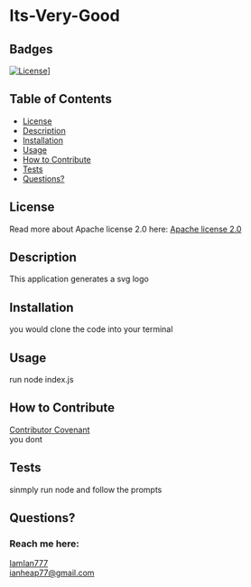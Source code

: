 # Its-Very-Good

  ## Badges
  [![License](https://img.shields.io/badge/License-Apache%202.0-blue.svg)](https://opensource.org/licenses/Apache-2.0)]
  ## Table of Contents
  * [License](#license)
  * [Description](#description)
  * [Installation](#installation)
  * [Usage](#usage)
  * [How to Contribute](#how-to-contribute)
  * [Tests](#tests)
  * [Questions?](#questions)
  ## License
  Read more about Apache license 2.0 here:
  [Apache license 2.0](https://opensource.org/licenses/Apache-2.0)
  ## Description
  This application generates a svg logo
  ## Installation
  you would clone the code into your terminal
  ## Usage
  run node index.js
  ## How to Contribute
  [Contributor Covenant](https://www.contributor-covenant.org/)  
  you dont
  ## Tests
  sinmply run node and follow the prompts
  ## Questions?
  ### Reach me here: 
  [IamIan777](https://github.com/IamIan777)  
  ianheap77@gmail.com